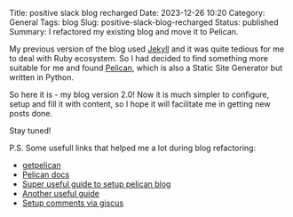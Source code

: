 Title: positive slack blog recharged
Date: 2023-12-26 10:20
Category: General
Tags: blog
Slug: positive-slack-blog-recharged
Status: published
Summary: I refactored my existing blog and move it to Pelican.

My previous version of the blog used [Jekyll](https://jekyllrb.com/) and it was quite tedious for me to deal with Ruby ecosystem. So I had decided to find something more suitable for me and found [Pelican](https://getpelican.com/), which is also a Static Site Generator but written in Python.

So here it is - my blog version 2.0! Now it is much simpler to configure, setup and fill it with content, so I hope it will facilitate me in getting new posts done.

Stay tuned!

P.S. Some usefull links that helped me a lot during blog refactoring:

- [getpelican](https://getpelican.com/)
- [Pelican docs](https://docs.getpelican.com/)
- [Super useful guide to setup pelican blog](https://dev.to/tiffanie_boreux/the-flying-start-of-your-blog-with-pelican-and-github-pages-531l)
- [Another useful guide](https://jackdewinter.github.io/2019/09/29/fine-tuning-pelican-setting-up-the-landing-page)
- [Setup comments via giscus](https://alexgonzalezc.dev/posts/github-comment-system.html)
